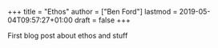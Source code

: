 +++
title = "Ethos"
author = ["Ben Ford"]
lastmod = 2019-05-04T09:57:27+01:00
draft = false
+++

First blog post about ethos and stuff
